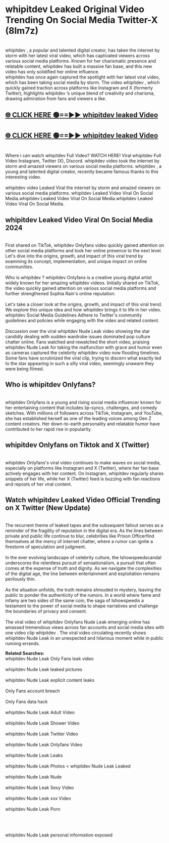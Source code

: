 # whipitdev  Leaked Original Video Trending On Social Media Twitter-X (8lm7z)

<br>
whipitdev , a popular and talented digital creator, has taken the internet by storm with her latest viral video, which has captivated viewers across various social media platforms. Known for her charismatic presence and relatable content, whipitdev  has built a massive fan base, and this new video has only solidified her online influence.
<br>
whipitdev  has once again captured the spotlight with her latest viral video, which has been taking social media by storm. The video whipitdev , which quickly gained traction across platforms like Instagram and X (formerly Twitter), highlights whipitdev ’s unique blend of creativity and charisma, drawing admiration from fans and viewers a like.
<br>

## [🌐 CLICK HERE 🟢==►►  whipitdev  leaked Video ](https://onlyclips.site?title=whipitdev_&ref=git)

## [🌐 CLICK HERE 🟢==►►  whipitdev  leaked Video ](https://onlyclips.site?title=whipitdev_&ref=git)



<br>
Where i can watch whipitdev  Full Video? WATCH HERE! Viral whipitdev  Full Video Instagram, Twitter (X), Discord. whipitdev  video took the internet by storm and amazed viewers on various social media platforms. whipitdev , a young and talented digital creator, recently became famous thanks to this interesting video.
<br><br>
whipitdev  video Leaked Viral the internet by storm and amazed viewers on various social media platforms. whipitdev  Leaked Video Viral On Social Media.whipitdev  Leaked Video Viral On Social Media.whipitdev  Leaked Video Viral On Social Media.
<br>

<h2>whipitdev  Leaked Video Viral On Social Media 2024</h2>
<br>
First shared on TikTok, whipitdev  Onlyfans video quickly gained attention on other social media platforms and took her online presence to the next level. Let's dive into the origins, growth, and impact of this viral trend by examining its concept, implementation, and unique impact on online communities.
<br><br>
Who is whipitdev ? whipitdev  Onlyfans is a creative young digital artist widely known for her amazing whipitdev  videos. Initially shared on TikTok, the video quickly gained attention on various social media platforms and further strengthened Sophia Rain's online reputation.
<br><br>
Let's take a closer look at the origins, growth, and impact of this viral trend. We explore this unique idea and how whipitdev  brings it to life in her video. whipitdev  Social Media Guidelines Adhere to Twitter's community guidelines and policies while engaging with the video and related content.
<br><br>
Discussion over the viral whipitdev  Nude Leak video showing the star candidly dealing with sudden wardrobe issues dominated pop culture chatter online. Fans watched and rewatched the short video, praising whipitdev  Nude Leak for taking the malfunction with grace and humor even as cameras captured the celebrity whipitdev  video now flooding timelines. Some fans have scrutinized the viral clip, trying to discern what exactly led to the star appearing in such a silly viral video, seemingly unaware they were being filmed.
<br>

<h2>Who is whipitdev  Onlyfans?</h2>
<br>
whipitdev  Onlyfans is a young and rising social media influencer known for her entertaining content that includes lip-syncs, challenges, and comedy sketches. With millions of followers across TikTok, Instagram, and YouTube, she has established herself as one of the leading voices among Gen Z content creators. Her down-to-earth personality and relatable humor have contributed to her rapid rise in popularity.
<br>
<h2>whipitdev  Onlyfans on Tiktok and X (Twitter)</h2>
<br>
whipitdev  Onlyfans's viral video continues to make waves on social media, especially on platforms like Instagram and X (Twitter), where her fan base actively engages with her content. On Instagram, whipitdev  regularly shares snippets of her life, while her X (Twitter) feed is buzzing with fan reactions and reposts of her viral content.
<br>
<h2>Watch whipitdev  Leaked Video Official Trending on X Twitter (New Update)</h2>
<br>
The recurrent theme of leaked tapes and the subsequent fallout serves as a reminder of the fragility of reputation in the digital era. As the lines between private and public life continue to blur, celebrities like Prison Officerfind themselves at the mercy of internet chatter, where a rumor can ignite a firestorm of speculation and judgment.
<br><br>
In the ever evolving landscape of celebrity culture, the Ishowspeedscandal underscores the relentless pursuit of sensationalism, a pursuit that often comes at the expense of truth and dignity. As we navigate the complexities of the digital age, the line between entertainment and exploitation remains perilously thin.
<br><br>
As the situation unfolds, the truth remains shrouded in mystery, leaving the public to ponder the authenticity of the rumors. In a world where fame and infamy are two sides of the same coin, the saga of Ishowspeedis a testament to the power of social media to shape narratives and challenge the boundaries of privacy and consent.
<br><br>
The viral video of whipitdev  Onlyfans Nude Leak emerging online has amassed tremendous views across fan accounts and social media sites with one video clip whipitdev . The viral video circulating recently shows whipitdev  Nude Leak in an unexpected and hilarious moment while in public running errands.
<br>

<strong>Related Searches:</strong>
<br>
whipitdev  Nude Leak Only Fans leak video
<br><br>
whipitdev  Nude Leak leaked pictures
<br><br>
whipitdev  Nude Leak explicit content leaks
<br><br>
Only Fans account breach
<br><br>
Only Fans data hack
<br><br>
whipitdev  Nude Leak Adult Video
<br><br>
whipitdev  Nude Leak Shower Video
<br><br>
whipitdev  Nude Leak Twitter Video
<br><br>
whipitdev  Nude Leak Onlyfans Video
<br><br>
whipitdev  Nude Leak Leaks
<br><br>
whipitdev  Nude Leak Photos
<
whipitdev  Nude Leak Leaked
<br><br>
whipitdev  Nude Leak Nude
<br><br>
whipitdev  Nude Leak Sexy Video
<br><br>
whipitdev  Nude Leak xxx Video
<br><br>
whipitdev  Nude Leak Porn
<br><br>

<br><br>
whipitdev  Nude Leak personal information exposed